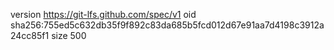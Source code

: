 version https://git-lfs.github.com/spec/v1
oid sha256:755ed5c632db35f9f892c83da685b5fcd012d67e91aa7d4198c3912a24cc85f1
size 500
